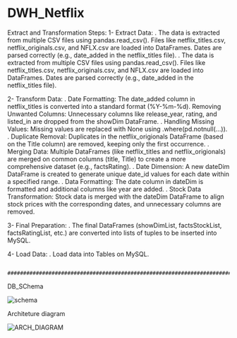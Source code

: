 # DWH_Netflix
Extract and Transformation Steps:
  1- Extract Data:
        . The data is extracted from multiple CSV files using pandas.read_csv(). Files like netflix_titles.csv, netflix_originals.csv, and NFLX.csv are loaded into DataFrames.
          Dates are parsed correctly (e.g., date_added in the netflix_titles file).
        . The data is extracted from multiple CSV files using pandas.read_csv(). Files like netflix_titles.csv, netflix_originals.csv, and NFLX.csv are loaded into DataFrames.
          Dates are parsed correctly (e.g., date_added in the netflix_titles file).

 2- Transform Data:
        . Date Formatting: The date_added column in netflix_titles is converted into a standard format (%Y-%m-%d).
                           Removing Unwanted Columns: Unnecessary columns like release_year, rating, and listed_in are dropped from the showDim DataFrame.
        . Handling Missing Values: Missing values are replaced with None using .where(pd.notnull(...)).
        . Duplicate Removal: Duplicates in the netflix_origionals DataFrame (based on the Title column) are removed, keeping only the first occurrence.
        . Merging Data: Multiple DataFrames (like netflix_titles and netflix_origionals) are merged on common columns (title, Title) to create a more comprehensive dataset (e.g., 
                         factsRating).
        . Date Dimension: A new dateDim DataFrame is created to generate unique date_id values for each date within a specified range.
        . Data Formatting: The date column in dateDim is formatted and additional columns like year are added.
        . Stock Data Transformation: Stock data is merged with the dateDim DataFrame to align stock prices with the corresponding dates, and unnecessary columns are removed.

 3- Final Preparation:
        . The final DataFrames (showDimList, factsStockList, factsRatingList, etc.) are converted into lists of tuples to be inserted into MySQL.

 4- Load Data:
        . Load data into Tables on MySQL.


        #################################################################################################################################################################
DB_SChema


![schema](https://github.com/user-attachments/assets/2a34ab83-4982-4ce3-8d12-693cabbf1d77)


Architeture diagram

![ARCH_DIAGRAM](https://github.com/user-attachments/assets/7d45da5b-b5b8-4248-9e0e-c5034a1db03f)
















